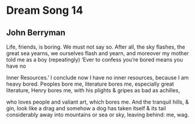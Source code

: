 # Dream Song 14
## John Berryman
Life, friends, is boring. We must not say so.
After all, the sky flashes, the great sea yearns,
we ourselves flash and yearn,
and moreover my mother told me as a boy
(repeatingly) ‘Ever to confess you’re bored
means you have no

Inner Resources.’ I conclude now I have no
inner resources, because I am heavy bored.
Peoples bore me,
literature bores me, especially great literature,
Henry bores me, with his plights & gripes
as bad as achilles,

who loves people and valiant art, which bores me.
And the tranquil hills, & gin, look like a drag
and somehow a dog
has taken itself & its tail considerably away
into mountains or sea or sky, leaving
behind: me, wag.